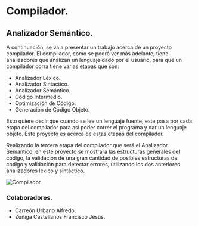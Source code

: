 # Compilador.
## Analizador Semántico.
A continuación, se va a presentar un trabajo acerca de un proyecto compilador. El compilador, como se podrá ver más adelante, tiene analizadores que analizan un lenguaje dado por el usuario, para que un compilador corra tiene varias etapas que son:
 
-	Analizador Léxico.
-	Analizador Sintáctico.
-	Analizador Semántico.
-	Código Intermedio.
-	Optimización de Código.
-	Generación de Código Objeto.

Esto quiere decir que cuando se lee un lenguaje fuente, este pasa por cada etapa del compilador para así poder correr el programa y dar un lenguaje objeto. Este proyecto es acerca de estas etapas del compilador. 

Realizando la tercera etapa del compilador que será el Analizador Semantico, en este proyecto se mostrará las estructuras generales del código, la validación de una gran cantidad de posibles estructuras de código y validación para detectar errores, utilizando los dos anteriores analizadores lexico y sintáctico.

![Compilador](https://github.com/AlfredoCU/Compilador/blob/feature/semantico/Img/Interfaz.png)

### Colaboradores.
-	Carreón Urbano Alfredo.
-	Zúñiga Castellanos Francisco Jesús.
